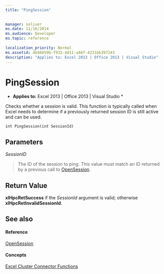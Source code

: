 ```yaml
---
title: "PingSession"
 
 
manager: soliver
ms.date: 11/16/2014
ms.audience: Developer
ms.topic: reference
 
localization_priority: Normal
ms.assetid: 4646659b-f932-4d11-a46f-4231bb397243
description: "Applies to: Excel 2013 | Office 2013 | Visual Studio"
---
```


# PingSession

 * **Applies to:** Excel 2013 | Office 2013 | Visual Studio * 
  
Checks whether a session is valid. This function is typically called when Excel needs to determine if a previously returned session ID is still active and can be used.
  
```
int PingSession(int SessionId)
```

## Parameters

 _SessionID_
  
> The ID of the session to ping. This value must match an ID returned by a previous call to [OpenSession](opensession.md).
    
## Return Value

 **xlHpcRetSuccess** if the  _SessionId_ argument is valid; otherwise **xlHpcRetInvalidSessionId**.
  
## See also

#### Reference

[OpenSession](opensession.md)
#### Concepts

[Excel Cluster Connector Functions](excel-cluster-connector-functions.md)

